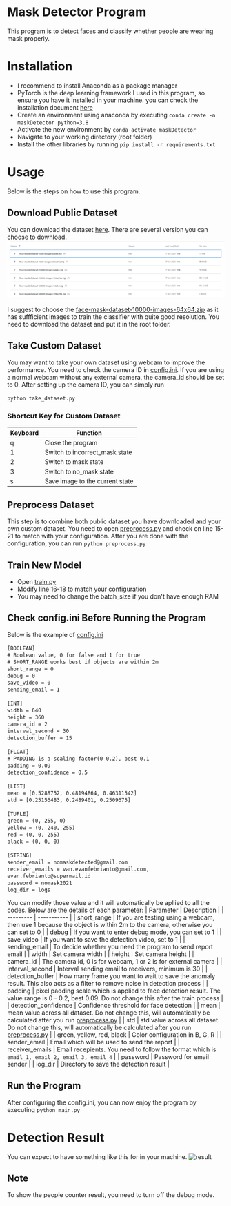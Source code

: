 # Mask Detector Program
This program is to detect faces and classify whether people are wearing mask properly.


# Installation
* I recommend to install Anaconda as a package manager
* PyTorch is the deep learning framework I used in this program, so ensure you have it installed in your machine. you can check the installation document [here](https://pytorch.org/get-started/locally/)
* Create an environment using anaconda by executing ```conda create -n maskDetector python=3.8```
* Activate the new environment by ```conda activate maskDetector```
* Navigate to your working directory (root folder)
* Install the other libraries by running ```pip install -r requirements.txt```


# Usage
Below is the steps on how to use this program.

## Download Public Dataset
You can download the dataset [here](https://drive.google.com/drive/folders/1Jwm9qZ58adJo5HEMNtIymLQmu_OcfnxV?usp=sharing). There are several version you can choose to download.
![dataset_version](media/dataset_version.png)

I suggest to choose the [face-mask-dataset-10000-images-64x64.zip](https://drive.google.com/file/d/1IHAEJEGNrmMwhLogbcxEBjAGQUWwYWdl/view?usp=sharing) as it has suffficient images to train the classifier with quite good resolution. You need to download the dataset and put it in the root folder.

## Take Custom Dataset
You may want to take your own dataset using webcam to improve the performance. You need to check the camera ID in [config.ini](config.ini). If you are using a normal webcam without any external camera, the camera_id should be set to 0. After setting up the camera ID, you can simply run 

```python take_dataset.py```

### Shortcut Key for Custom Dataset
| Keyboard | Function |
|---|---|
| q | Close the program |
| 1 | Switch to incorrect_mask state |
| 2 | Switch to mask state |
| 3 | Switch to no_mask state |
| s | Save image to the current state |

## Preprocess Dataset
This step is to combine both public dataset you have downloaded and your own custom dataset. You need to open [preprocess.py](preprocess.py) and check on line 15-21 to match with your configuration. After you are done with the configuration, you can run
```python preprocess.py```

## Train New Model
* Open [train.py](train.py)
* Modify line 16-18 to match your configuration
* You may need to change the batch_size if you don't have enough RAM

## Check config.ini Before Running the Program 
Below is the example of [config.ini](config.ini)
```
[BOOLEAN]
# Boolean value, 0 for false and 1 for true
# SHORT_RANGE works best if objects are within 2m
short_range = 0
debug = 0
save_video = 0
sending_email = 1

[INT]
width = 640
height = 360
camera_id = 2
interval_second = 30
detection_buffer = 15

[FLOAT]
# PADDING is a scaling factor(0-0.2), best 0.1
padding = 0.09
detection_confidence = 0.5

[LIST]
mean = [0.5288752, 0.48194864, 0.46311542]
std = [0.25156483, 0.2489401, 0.2509675]

[TUPLE]
green = (0, 255, 0)
yellow = (0, 240, 255)
red = (0, 0, 255)
black = (0, 0, 0)

[STRING]
sender_email = nomaskdetected@gmail.com
receiver_emails = van.evanfebrianto@gmail.com, evan.febrianto@supermail.id
password = nomask2021
log_dir = logs
```
You can modify those value and it will automatically be apllied to all the codes. Below are the details of each parameter:
| Parameter | Description |
| --------- | ----------- |
| short_range | If you are testing using a webcam, then use 1 because the object is within 2m to the camera, otherwise you can set to 0 |
| debug | If you want to enter debug mode, you can set to 1 |
| save_video | If you want to save the detection video, set to 1 |
| sending_email | To decide whether you need the program to send report email |
| width | Set camera width |
| height | Set camera height |
| camera_id | The camera id, 0 is for webcam, 1 or 2 is for external camera |
| interval_second | Interval sending email to receivers, minimum is 30 |
| detection_buffer | How many frame you want to wait to save the anomaly result. This also acts as a filter to remove noise in detection process |
| padding | pixel padding scale which is applied to face detection result. The value range is 0 - 0.2, best 0.09. Do not change this after the train process |
| detection_confidence | Confidence threshold for face detection |
| mean | mean value across all dataset. Do not change this, will automatically be calculated after you run [preprocess.py](preprocess.py) |
| std | std value across all dataset. Do not change this, will automatically be calculated after you run [preprocess.py](preprocess.py) |
| green, yellow, red, black | Color configuration in B, G, R |
| sender_email | Email which will be used to send the report |
| receiver_emails | Email recepients. You need to follow the format which is ```email_1, email_2, email_3, email_4``` |
| password | Password for email sender |
| log_dir | Directory to save the detection result |

## Run the Program
After configuring the config.ini, you can now enjoy the program by executing
```python main.py```

# Detection Result
You can expect to have something like this for in your machine.
![result](media/mask.gif)

## Note
To show the people counter result, you need to turn off the debug mode.